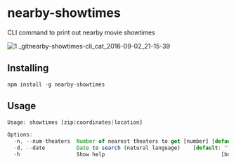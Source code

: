 # nearby-showtimes
CLI command to print out nearby movie showtimes

![1 _gitnearby-showtimes-cli_cat_2016-09-02_21-15-39](https://cloud.githubusercontent.com/assets/3174006/18222131/b6a071d6-7152-11e6-84f0-1d2b89996189.png)


## Installing
`npm install -g nearby-showtimes`

## Usage
```js
Usage: showtimes [zip|coordinates|location]

Options:
  -n, --num-theaters  Number of nearest theaters to get [number] [default: 3]
  -d, --date          Date to search (natural language)    [default: "Today"]
  -h                  Show help                                     [boolean]
```
